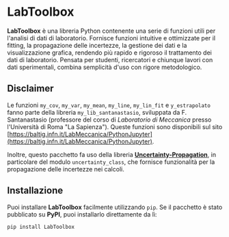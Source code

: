 # LabToolbox

**LabToolbox** è una libreria Python contenente una serie di funzioni utili per l'analisi di dati di laboratorio. Fornisce funzioni intuitive e ottimizzate per il fitting, la propagazione delle incertezze, la gestione dei dati e la visualizzazione grafica, rendendo più rapido e rigoroso il trattamento dei dati di laboratorio. Pensata per studenti, ricercatori e chiunque lavori con dati sperimentali, combina semplicità d'uso con rigore metodologico.

## Disclaimer

Le funzioni `my_cov`, `my_var`, `my_mean`, `my_line`, `my_lin_fit` e `y_estrapolato` fanno parte della libreria `my_lib_santanastasio`, sviluppata da F. Santanastasio (professore del corso di *Laboratorio di Meccanica* presso l'Università di Roma "La Sapienza"). Queste funzioni sono disponibili sul sito [https://baltig.infn.it/LabMeccanica/PythonJupyter](https://baltig.infn.it/LabMeccanica/PythonJupyter).

Inoltre, questo pacchetto fa uso della libreria [**Uncertainty-Propagation**](https://github.com/yiorgoskost/Uncertainty-Propagation/tree/master), in particolare del modulo `uncertainty_class`, che fornisce funzionalità per la propagazione delle incertezze nei calcoli.

## Installazione

Puoi installare **LabToolbox** facilmente utilizzando `pip`. Se il pacchetto è stato pubblicato su **PyPI**, puoi installarlo direttamente da lì:

```bash
pip install LabToolbox